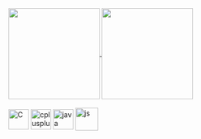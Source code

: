<a href="https://github.com/nocctis/github-readme-stats">
  <img align="center" height=180cm src="https://github-readme-stats.vercel.app/api?username=nocctis&count_private=true&show_icons=true&theme=radical&hide_border=true" />
</a>
<a href=https://github.com/nocctis/github-readme-stats">
  <img align="center" height=180cm src="https://github-readme-stats.vercel.app/api/top-langs/?username=nocctis&layout=compact&langs_count=6&theme=radical&hide_border=true" />
</a>

<div style="display: inline_block"><br>
  <img align="center" alt="C" height="40" width="40" src="https://cdn.jsdelivr.net/gh/devicons/devicon/icons/c/c-plain.svg"/>
  <img align="center" alt="cplusplus" height="40" width="40" src="https://cdn.jsdelivr.net/gh/devicons/devicon/icons/cplusplus/cplusplus-line.svg"/>
  <img align="center" alt="java" height="40" width="40" src="https://cdn.jsdelivr.net/gh/devicons/devicon/icons/javascript/javascript-original.svg"/>
  <img align="center" alt="js" height="45" width="45" src="https://cdn.jsdelivr.net/gh/devicons/devicon/icons/java/java-original-wordmark.svg"/>  
<div>

